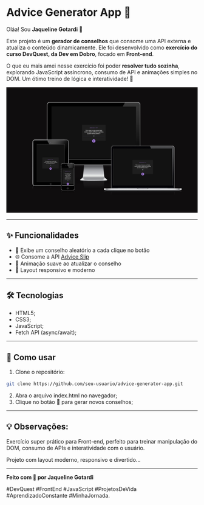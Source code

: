 # Advice Generator App 💙

Oláa! Sou **Jaqueline Gotardi** 👋

Este projeto é um **gerador de conselhos** que consome uma API externa e atualiza o conteúdo dinamicamente. Ele foi desenvolvido como **exercício do curso DevQuest, da Dev em Dobro**, focado em **Front-end**.  

O que eu mais amei nesse exercício foi poder **resolver tudo sozinha**, explorando JavaScript assíncrono, consumo de API e animações simples no DOM. Um ótimo treino de lógica e interatividade! 🚀

![preview](src/images/tela-responsive.png)

---

## ✨ Funcionalidades

- 🎲 Exibe um conselho aleatório a cada clique no botão  
- 🌐 Consome a API [Advice Slip](https://api.adviceslip.com/)  
- 💫 Animação suave ao atualizar o conselho  
- 📱 Layout responsivo e moderno  

---

## 🛠 Tecnologias

- HTML5;
- CSS3;
- JavaScript;
- Fetch API (async/await); 

---

## 🚀 Como usar

1. Clone o repositório:  
```bash
git clone https://github.com/seu-usuario/advice-generator-app.git
```
2. Abra o arquivo index.html no navegador;
3. Clique no botão 🎲 para gerar novos conselhos;

---

## 💡 Observações:
Exercício super prático para Front-end, perfeito para treinar manipulação do DOM, consumo de APIs e interatividade com o usuário.

Projeto com layout moderno, responsivo e divertido...

---
**Feito com 💙 por Jaqueline Gotardi**

#DevQuest #FrontEnd #JavaScript #ProjetosDeVida #AprendizadoConstante #MinhaJornada.
